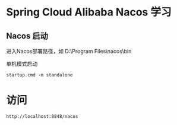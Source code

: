 # Spring Cloud Alibaba Nacos 学习

## Nacos 启动

进入Nacos部署路径，如 D:\Program Files\nacos\bin

单机模式启动

```shell
startup.cmd -m standalone
```

# 访问

```http request
http://localhost:8848/nacos
```